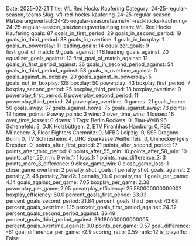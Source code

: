 Date: 2025-02-21
Title: VfL Red Hocks Kaufering
Category: 24-25-regular-season, teams
Slug: vfl-red-hocks-kaufering-24-25-regular-season
Platzierungsverlauf:24-25-regular-season/teams/vfl-red-hocks-kaufering-24-25-regular-season_platzierungsverlauf.png
team: VfL Red Hocks Kaufering
goals: 87
goals_in_first_period: 29
goals_in_second_period: 19
goals_in_third_period: 38
goals_in_overtime: 1
goals_in_boxplay: 1
goals_in_powerplay: 11
leading_goals: 14
equalizer_goals: 9
first_goal_of_match: 9
goals_against: 148
leading_goals_against: 20
equalizer_goals_against: 13
first_goal_of_match_against: 12
goals_in_first_period_against: 36
goals_in_second_period_against: 54
goals_in_third_period_against: 58
goals_in_overtime_against: 0
goals_against_in_boxplay: 20
goals_against_in_powerplay: 5
goals_not_in_boxplay: 128
boxplay: 50
powerplay: 43
boxplay_first_period: 7
boxplay_second_period: 25
boxplay_third_period: 18
boxplay_overtime: 0
powerplay_first_period: 8
powerplay_second_period: 11
powerplay_third_period: 24
powerplay_overtime: 0
games: 21
goals_home: 50
goals_away: 37
goals_against_home: 75
goals_against_away: 73
points: 12
home_points: 9
away_points: 3
wins: 3
over_time_wins: 1
losses: 16
over_time_losses: 0
draws: 1
Tags:  Berlin Rockets: 0,  Blau-Weiß 96 Schenefeld: 3,  DJK Holzbüttgen: 2,  ETV Piranhhas Hamburg: 0,  FBC München: 3,  Floor Fighters Chemnitz: 0,  MFBC Leipzig: 0,  SSF Dragons Bonn: 0,  TV Schriesheim: 4,  UHC Sparkasse Weißenfels: 0,  Unihockey Igels Dresden: 0,
points_after_first_period: 21
points_after_second_period: 17
points_after_third_period: 0
points_after_55_min: 10
points_after_58_min: 10
points_after_59_min: 9
win_1: 1
loss_1: 1
points_max_difference_3: 3
points_more_3_difference: 9
close_game_win: 0
close_game_loss: 1
close_game_overtime: 2
penalty_shot_goals: 1
penalty_shot_goals_against: 2
penalty_2: 48
penalty_2and2: 1
penalty_10: 0
penalty_ms: 1
goals_per_game: 4.14
goals_against_per_game: 7.05
boxplay_per_game: 2.38
powerplay_per_game: 2.05
powerplay_efficiency: 25.580000000000002
boxplay_efficiency: 60.0
percent_goals_first_period: 33.33
percent_goals_second_period: 21.84
percent_goals_third_period: 43.68
percent_goals_overtime: 1.15
percent_goals_first_period_against: 24.32
percent_goals_second_period_against: 36.49
percent_goals_third_period_against: 39.190000000000005
percent_goals_overtime_against: 0.0
points_per_game: 0.57
goal_difference: -61
goal_difference_per_game: -2.9
scoring_ratio: 0.59
rank: 12
is_playoffs: False
